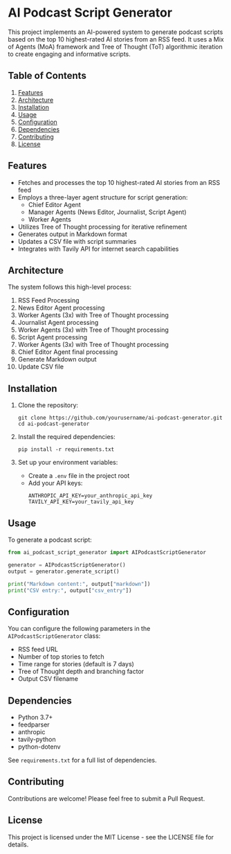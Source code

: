 # AI Podcast Script Generator

This project implements an AI-powered system to generate podcast scripts based on the top 10 highest-rated AI stories from an RSS feed. It uses a Mix of Agents (MoA) framework and Tree of Thought (ToT) algorithmic iteration to create engaging and informative scripts.

## Table of Contents

1. [Features](#features)
2. [Architecture](#architecture)
3. [Installation](#installation)
4. [Usage](#usage)
5. [Configuration](#configuration)
6. [Dependencies](#dependencies)
7. [Contributing](#contributing)
8. [License](#license)

## Features

- Fetches and processes the top 10 highest-rated AI stories from an RSS feed
- Employs a three-layer agent structure for script generation:
  - Chief Editor Agent
  - Manager Agents (News Editor, Journalist, Script Agent)
  - Worker Agents
- Utilizes Tree of Thought processing for iterative refinement
- Generates output in Markdown format
- Updates a CSV file with script summaries
- Integrates with Tavily API for internet search capabilities

## Architecture

The system follows this high-level process:

1. RSS Feed Processing
2. News Editor Agent processing
3. Worker Agents (3x) with Tree of Thought processing
4. Journalist Agent processing
5. Worker Agents (3x) with Tree of Thought processing
6. Script Agent processing
7. Worker Agents (3x) with Tree of Thought processing
8. Chief Editor Agent final processing
9. Generate Markdown output
10. Update CSV file

## Installation

1. Clone the repository:
   ```
   git clone https://github.com/yourusername/ai-podcast-generator.git
   cd ai-podcast-generator
   ```

2. Install the required dependencies:
   ```
   pip install -r requirements.txt
   ```

3. Set up your environment variables:
   - Create a `.env` file in the project root
   - Add your API keys:
     ```
     ANTHROPIC_API_KEY=your_anthropic_api_key
     TAVILY_API_KEY=your_tavily_api_key
     ```

## Usage

To generate a podcast script:

```python
from ai_podcast_script_generator import AIPodcastScriptGenerator

generator = AIPodcastScriptGenerator()
output = generator.generate_script()

print("Markdown content:", output["markdown"])
print("CSV entry:", output["csv_entry"])
```

## Configuration

You can configure the following parameters in the `AIPodcastScriptGenerator` class:

- RSS feed URL
- Number of top stories to fetch
- Time range for stories (default is 7 days)
- Tree of Thought depth and branching factor
- Output CSV filename

## Dependencies

- Python 3.7+
- feedparser
- anthropic
- tavily-python
- python-dotenv

See `requirements.txt` for a full list of dependencies.

## Contributing

Contributions are welcome! Please feel free to submit a Pull Request.

## License

This project is licensed under the MIT License - see the LICENSE file for details.
